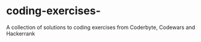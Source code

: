 # coding-exercises-
A collection of solutions to coding exercises from Coderbyte, Codewars and Hackerrank
